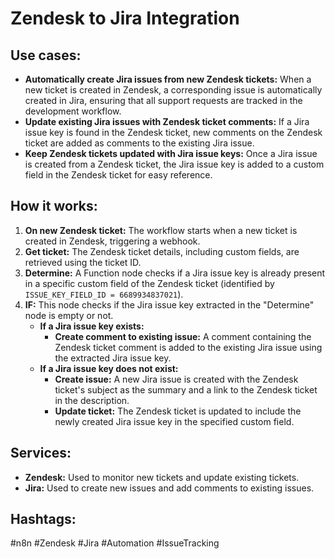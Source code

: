 # Zendesk to Jira Integration

## Use cases:

- **Automatically create Jira issues from new Zendesk tickets:** When a new ticket is created in Zendesk, a corresponding issue is automatically created in Jira, ensuring that all support requests are tracked in the development workflow.
- **Update existing Jira issues with Zendesk ticket comments:** If a Jira issue key is found in the Zendesk ticket, new comments on the Zendesk ticket are added as comments to the existing Jira issue.
- **Keep Zendesk tickets updated with Jira issue keys:** Once a Jira issue is created from a Zendesk ticket, the Jira issue key is added to a custom field in the Zendesk ticket for easy reference.

## How it works:

1.  **On new Zendesk ticket:** The workflow starts when a new ticket is created in Zendesk, triggering a webhook.
2.  **Get ticket:** The Zendesk ticket details, including custom fields, are retrieved using the ticket ID.
3.  **Determine:** A Function node checks if a Jira issue key is already present in a specific custom field of the Zendesk ticket (identified by `ISSUE_KEY_FIELD_ID = 6689934837021`).
4.  **IF:** This node checks if the Jira issue key extracted in the "Determine" node is empty or not.
    *   **If a Jira issue key exists:**
        *   **Create comment to existing issue:** A comment containing the Zendesk ticket comment is added to the existing Jira issue using the extracted Jira issue key.
    *   **If a Jira issue key does not exist:**
        *   **Create issue:** A new Jira issue is created with the Zendesk ticket's subject as the summary and a link to the Zendesk ticket in the description.
        *   **Update ticket:** The Zendesk ticket is updated to include the newly created Jira issue key in the specified custom field.

## Services:

-   **Zendesk:** Used to monitor new tickets and update existing tickets.
-   **Jira:** Used to create new issues and add comments to existing issues.

## Hashtags:

#n8n #Zendesk #Jira #Automation #IssueTracking
